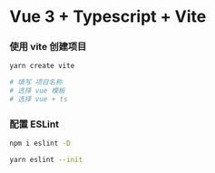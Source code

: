 # Vue 3 + Typescript + Vite

### 使用 vite 创建项目
```sh
yarn create vite

# 填写 项目名称
# 选择 vue 模板
# 选择 vue + ts
```


### 配置 ESLint
```sh
npm i eslint -D

yarn eslint --init

```